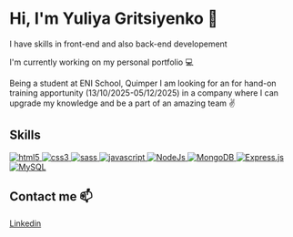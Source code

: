<h1> Hi, I'm Yuliya Gritsiyenko 👋 </h1>
<p> <g-emoji class="g-emoji" alias="exploding_head" fallback-src="https://github.githubassets.com/images/icons/emoji/unicode/1f92p.png"></g-emoji>

I have skills in front-end and also back-end developement </p>
<p> I'm currently working on my personal portfolio 💻</p>
<p> Being a student at ENI School, Quimper I am looking for an for hand-on training apportunity (13/10/2025-05/12/2025) in a company where I can upgrade my knowledge and be a part of an amazing team ✌️	
</br>

<h2> Skills </h2>
<a target="_blank" rel="noopener noreferrer" href="https://camo.githubusercontent.com/d63d473e728e20a286d22bb2226a7bf45a2b9ac6c72c59c0e61e9730bfe4168c/68747470733a2f2f696d672e736869656c64732e696f2f62616467652f48544d4c352d4533344632363f7374796c653d666f722d7468652d6261646765266c6f676f3d68746d6c35266c6f676f436f6c6f723d7768697465">
<img src="https://camo.githubusercontent.com/d63d473e728e20a286d22bb2226a7bf45a2b9ac6c72c59c0e61e9730bfe4168c/68747470733a2f2f696d672e736869656c64732e696f2f62616467652f48544d4c352d4533344632363f7374796c653d666f722d7468652d6261646765266c6f676f3d68746d6c35266c6f676f436f6c6f723d7768697465" alt="html5" data-canonical-src="https://img.shields.io/badge/HTML5-E34F26?style=for-the-badge&logo=html5&logoColor=white" style="max-width: 100%";>
</a>
<a target="_blank" rel="noopener noreferrer" href=https://camo.githubusercontent.com/3a0f693cfa032ea4404e8e02d485599bd0d192282b921026e89d271aaa3d7565/68747470733a2f2f696d672e736869656c64732e696f2f62616467652f435353332d3135373242363f7374796c653d666f722d7468652d6261646765266c6f676f3d63737333266c6f676f436f6c6f723d7768697465>
<img src="https://camo.githubusercontent.com/3a0f693cfa032ea4404e8e02d485599bd0d192282b921026e89d271aaa3d7565/68747470733a2f2f696d672e736869656c64732e696f2f62616467652f435353332d3135373242363f7374796c653d666f722d7468652d6261646765266c6f676f3d63737333266c6f676f436f6c6f723d7768697465" alt="css3" data-canonical-src="https://img.shields.io/badge/CSS3-1572B6?style=for-the-badge&logo=css3&logoColor=white" style="max-width: 100%";>
</a>
<a target="_blank" rel="noopener noreferrer" href=https://camo.githubusercontent.com/8849f369ac031cc842a4ab4248c7f7db6a4b593cad1f2d1c01d3aeb6f0f8dca7/68747470733a2f2f696d672e736869656c64732e696f2f62616467652f536173732d4343363639393f7374796c653d666f722d7468652d6261646765266c6f676f3d73617373266c6f676f436f6c6f723d7768697465>
<img src="https://camo.githubusercontent.com/8849f369ac031cc842a4ab4248c7f7db6a4b593cad1f2d1c01d3aeb6f0f8dca7/68747470733a2f2f696d672e736869656c64732e696f2f62616467652f536173732d4343363639393f7374796c653d666f722d7468652d6261646765266c6f676f3d73617373266c6f676f436f6c6f723d7768697465" alt="sass" data-canonical-src="https://img.shields.io/badge/Sass-CC6699?style=for-the-badge&logo=sass&logoColor=white" style="max-width: 100%";>
</a>

<a target="_blank" rel="noopener noreferrer" href=https://camo.githubusercontent.com/93c855ae825c1757f3426f05a05f4949d3b786c5b22d0edb53143a9e8f8499f6/68747470733a2f2f696d672e736869656c64732e696f2f62616467652f4a6176615363726970742d3332333333303f7374796c653d666f722d7468652d6261646765266c6f676f3d6a617661736372697074266c6f676f436f6c6f723d463744463145>
<img src="https://camo.githubusercontent.com/93c855ae825c1757f3426f05a05f4949d3b786c5b22d0edb53143a9e8f8499f6/68747470733a2f2f696d672e736869656c64732e696f2f62616467652f4a6176615363726970742d3332333333303f7374796c653d666f722d7468652d6261646765266c6f676f3d6a617661736372697074266c6f676f436f6c6f723d463744463145" alt="javascript" data-canonical-src="https://img.shields.io/badge/JavaScript-323330?style=for-the-badge&logo=javascript&logoColor=F7DF1E" style="max-width: 100%";>
</a>


<a target="_blank" rel="noopener noreferrer" href=https://camo.githubusercontent.com/5570c2e81e8a9a8ef75662a9c3c2f58e5114c8423a31e3f3c2ff59ab9d1bf08b/68747470733a2f2f696d672e736869656c64732e696f2f62616467652f4e6f64654a732d3333393933333f7374796c653d666f722d7468652d6261646765266c6f676f3d6e6f6465646f746a73266c6f676f436f6c6f723d7768697465>
<img src="https://camo.githubusercontent.com/5570c2e81e8a9a8ef75662a9c3c2f58e5114c8423a31e3f3c2ff59ab9d1bf08b/68747470733a2f2f696d672e736869656c64732e696f2f62616467652f4e6f64654a732d3333393933333f7374796c653d666f722d7468652d6261646765266c6f676f3d6e6f6465646f746a73266c6f676f436f6c6f723d7768697465" alt="NodeJs" data-canonical-src="https://img.shields.io/badge/NodeJs-339933?style=for-the-badge&logo=nodedotjs&logoColor=F7DF1E" style="max-width: 100%";>
</a>
<a target="_blank" rel="noopener noreferrer" href=https://camo.githubusercontent.com/72e92f69f36703548704a9eeda2a9889c2756b5e08f01a9aec6e658c148d014e/68747470733a2f2f696d672e736869656c64732e696f2f62616467652f4d6f6e676f44422d3445413934423f7374796c653d666f722d7468652d6261646765266c6f676f3d6d6f6e676f6462266c6f676f436f6c6f723d7768697465>
<img src="https://camo.githubusercontent.com/72e92f69f36703548704a9eeda2a9889c2756b5e08f01a9aec6e658c148d014e/68747470733a2f2f696d672e736869656c64732e696f2f62616467652f4d6f6e676f44422d3445413934423f7374796c653d666f722d7468652d6261646765266c6f676f3d6d6f6e676f6462266c6f676f436f6c6f723d7768697465" alt="MongoDB" data-canonical-src="https://img.shields.io/badge/MongoDB-4EA94B?style=for-the-badge&logo=mongodb&logoColor=white" style="max-width: 100%";>
</a>
<a target="_blank" rel="noopener noreferrer" href=https://camo.githubusercontent.com/cfbf9b01b8237970c8064e8af0dc14dd46fb21bfaf5f0654fccec0e9593722b6/68747470733a2f2f696d672e736869656c64732e696f2f62616467652f457870726573732e6a732d4545454545453f7374796c653d666f722d7468652d6261646765266c6f676f3d65787072657373266c6f676f436f6c6f723d626c61636b>
<img src="https://camo.githubusercontent.com/cfbf9b01b8237970c8064e8af0dc14dd46fb21bfaf5f0654fccec0e9593722b6/68747470733a2f2f696d672e736869656c64732e696f2f62616467652f457870726573732e6a732d4545454545453f7374796c653d666f722d7468652d6261646765266c6f676f3d65787072657373266c6f676f436f6c6f723d626c61636b" alt="Express.js" data-canonical-src="https://img.shields.io/badge/Express.js-EEEEEE?style=for-the-badge&logo=express&logoColor=black" style="max-width: 100%";>
</a>


<a target="_blank" rel="noopener noreferrer" href=https://camo.githubusercontent.com/fdd42676c11aa8a4e4be8bc2b6644c0355b17f049957a1c613a559d91af93107/68747470733a2f2f696d672e736869656c64732e696f2f62616467652f4d7953514c2d3030356338333f7374796c653d666f722d7468652d6261646765266c6f676f3d6d7973716c266c6f676f436f6c6f723d7768697465>
<img src="https://camo.githubusercontent.com/fdd42676c11aa8a4e4be8bc2b6644c0355b17f049957a1c613a559d91af93107/68747470733a2f2f696d672e736869656c64732e696f2f62616467652f4d7953514c2d3030356338333f7374796c653d666f722d7468652d6261646765266c6f676f3d6d7973716c266c6f676f436f6c6f723d7768697465" alt="MySQL" data-canonical-src="https://img.shields.io/badge/MySQL-005c83?style=for-the-badge&logo=mysql&logoColor=white" style="max-width: 100%";>
</a>

<h2> Contact me 📫</h2> 

<a href="https://www.linkedin.com/in/yuliya-g-939b35140/" rel="nofollow">Linkedin</a>
